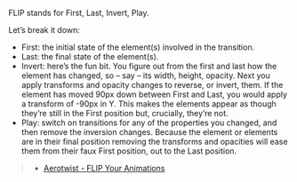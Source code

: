 FLIP stands for First, Last, Invert, Play.

Let’s break it down:

-   First: the initial state of the element(s) involved in the transition.
-   Last: the final state of the element(s).
-   Invert: here’s the fun bit. You figure out from the first and last how the element has changed, so – say – its width, height, opacity. Next you apply transforms and opacity changes to reverse, or invert, them. If the element has moved 90px down between First and Last, you would apply a transform of -90px in Y. This makes the elements appear as though they’re still in the First position but, crucially, they’re not.
-   Play: switch on transitions for any of the properties you changed, and then remove the inversion changes. Because the element or elements are in their final position removing the transforms and opacities will ease them from their faux First position, out to the Last position.

> -   [Aerotwist - FLIP Your Animations](https://aerotwist.com/blog/flip-your-animations/)
